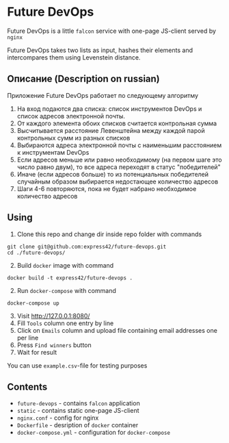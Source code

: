 # Future DevOps
Future DevOps is a little `falcon` service with one-page JS-client served by `nginx`

Future DevOps takes two lists as input, hashes their elements and intercompares them using Levenstein distance.

## Описание (Description on russian)
Приложение Future DevOps работает по следующему алгоритму
1. На вход подаются два списка: список инструментов DevOps и список адресов электронной почты.
2. От каждого элемента обоих списков считается контрольная сумма
3. Высчитывается расстояние Левенштейна между каждой парой контрольных сумм из разных списков
4. Выбираются адреса электронной почты с наименьшим расстоянием к инструментам DevOps
5. Если адресов меньше или равно необходимому (на первом шаге это число равно двум), то все адреса переходят в статус "победителей"
6. Иначе (если адресов больше) то из потенциальных победителей случайным образом выбирается недостающее количество адресов
7. Шаги 4-6 повторяются, пока не будет набрано необходимое количество адресов

## Using
1. Clone this repo and change dir inside repo folder with commands
```
git clone git@github.com:express42/future-devops.git
cd ./future-devops/
```
2. Build `docker` image with command
```
docker build -t express42/future-devops .
```
2. Run `docker-compose` with command
```
docker-compose up
```
3. Visit http://127.0.0.1:8080/
4. Fill `Tools` column one entry by line
5. Click on `Emails` column and upload file containing email addresses one per line
6. Press `Find winners` button
7. Wait for result

You can use `example.csv`-file for testing purposes

## Contents
* `future-devops` - contains `falcon` application
* `static` - contains static one-page JS-client
* `nginx.conf` - config for nginx
* `Dockerfile` - desription of `docker` container
* `docker-compose.yml` - configuration for `docker-compose`